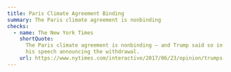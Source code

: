 ```yaml
---
title: Paris Climate Agreement Binding
summary: The Paris climate agreement is nonbinding
checks:
  - name: The New York Times
    shortQuote:
      The Paris climate agreement is nonbinding — and Trump said so in
      his speech announcing the withdrawal.
    url: https://www.nytimes.com/interactive/2017/06/23/opinion/trumps-lies.html
---
```

